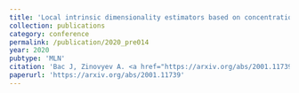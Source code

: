 ```yaml
---
title: 'Local intrinsic dimensionality estimators based on concentration of measure'
collection: publications
category: conference
permalink: /publication/2020_pre014
year: 2020
pubtype: 'MLN'
citation: 'Bac J, Zinovyev A. <a href="https://arxiv.org/abs/2001.11739">Local intrinsic dimensionality estimators based on concentration of measure</a>. Proceedings of International Joint Conference on Neural Networks, Glasgow, UK, 19-24 July 2020.'
paperurl: 'https://arxiv.org/abs/2001.11739'
---
```

